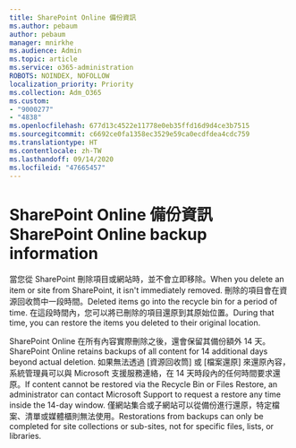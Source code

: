 ```yaml
---
title: SharePoint Online 備份資訊
ms.author: pebaum
author: pebaum
manager: mnirkhe
ms.audience: Admin
ms.topic: article
ms.service: o365-administration
ROBOTS: NOINDEX, NOFOLLOW
localization_priority: Priority
ms.collection: Adm_O365
ms.custom:
- "9000277"
- "4838"
ms.openlocfilehash: 677d13c4522e11778e0eb35ffd16d9d4ce3b7515
ms.sourcegitcommit: c6692ce0fa1358ec3529e59ca0ecdfdea4cdc759
ms.translationtype: HT
ms.contentlocale: zh-TW
ms.lasthandoff: 09/14/2020
ms.locfileid: "47665457"
---
```

# <a name="sharepoint-online-backup-information"></a><span data-ttu-id="215e7-102">SharePoint Online 備份資訊</span><span class="sxs-lookup"><span data-stu-id="215e7-102">SharePoint Online backup information</span></span>

<span data-ttu-id="215e7-103">當您從 SharePoint 刪除項目或網站時，並不會立即移除。</span><span class="sxs-lookup"><span data-stu-id="215e7-103">When you delete an item or site from SharePoint, it isn't immediately removed.</span></span> <span data-ttu-id="215e7-104">刪除的項目會在資源回收筒中一段時間。</span><span class="sxs-lookup"><span data-stu-id="215e7-104">Deleted items go into the recycle bin for a period of time.</span></span> <span data-ttu-id="215e7-105">在這段時間內，您可以將已刪除的項目還原到其原始位置。</span><span class="sxs-lookup"><span data-stu-id="215e7-105">During that time, you can restore the items you deleted to their original location.</span></span>

<span data-ttu-id="215e7-106">SharePoint Online 在所有內容實際刪除之後，還會保留其備份額外 14 天。</span><span class="sxs-lookup"><span data-stu-id="215e7-106">SharePoint Online retains backups of all content for 14 additional days beyond actual deletion.</span></span> <span data-ttu-id="215e7-107">如果無法透過 [資源回收筒] 或 [檔案還原] 來還原內容，系統管理員可以與 Microsoft 支援服務連絡，在 14 天時段內的任何時間要求還原。</span><span class="sxs-lookup"><span data-stu-id="215e7-107">If content cannot be restored via the Recycle Bin or Files Restore, an administrator can contact Microsoft Support to request a restore any time inside the 14-day window.</span></span> <span data-ttu-id="215e7-108">僅網站集合或子網站可以從備份進行還原，特定檔案、清單或媒體櫃則無法使用。</span><span class="sxs-lookup"><span data-stu-id="215e7-108">Restorations from backups can only be completed for site collections or sub-sites, not for specific files, lists, or libraries.</span></span>
